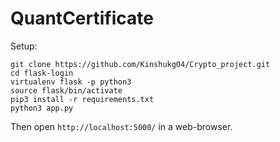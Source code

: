 # QuantCertificate


Setup:
```
git clone https://github.com/Kinshukg04/Crypto_project.git
cd flask-login
virtualenv flask -p python3
source flask/bin/activate
pip3 install -r requirements.txt
python3 app.py
```

Then open ```http://localhost:5000/``` in a web-browser.
